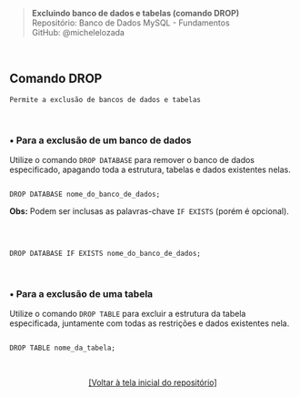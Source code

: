 > **Excluindo banco de dados e tabelas (comando DROP)**     
> Repositório: Banco de Dados MySQL - Fundamentos    
> GitHub: @michelelozada
&nbsp;
     
&nbsp;  
## Comando DROP    
```
Permite a exclusão de bancos de dados e tabelas
```

&nbsp;

### • Para a exclusão de um banco de dados
Utilize o comando `DROP DATABASE` para remover o banco de dados especificado, apagando toda a estrutura,
tabelas e dados existentes nelas.

```mysql

DROP DATABASE nome_do_banco_de_dados;
````
**Obs:** Podem ser inclusas as palavras-chave `IF EXISTS` (porém é opcional).  

&nbsp;

````mysql

DROP DATABASE IF EXISTS nome_do_banco_de_dados;
````

&nbsp;
     
### • Para a exclusão de uma tabela
Utilize o comando `DROP TABLE` para excluir a estrutura da tabela especificada, juntamente com todas as 
restrições e dados existentes nela.

```mysql

DROP TABLE nome_da_tabela;
```

&nbsp;

<div align="center">
<a href="https://github.com/michelelozada/MySQL-Study-Notes">[Voltar à tela inicial do repositório]</a>
</div>